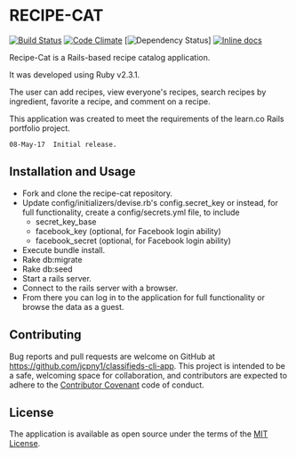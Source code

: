 # RECIPE-CAT

[![Build Status](https://api.travis-ci.org/jcpny1/recipe-cat.svg?branch=master)](http://travis-ci.org/jcpny1/recipe-cat)
[![Code Climate](https://codeclimate.com/github/jcpny1/recipe-cat.svg)](https://codeclimate.com/github/jcpny1/recipe-cat)
[![Dependency Status](https://gemnasium.com/jcpny1/recipe-cat.svg)]
[![Inline docs](http://inch-ci.org/github/jcpny1/recipe-cat.svg)](http://inch-ci.org/github/jcpny1/recipe-cat)

Recipe-Cat is a Rails-based recipe catalog application.

It was developed using Ruby v2.3.1.

The user can add recipes, view everyone's recipes, search recipes by ingredient, favorite a recipe, and comment on a recipe.

This application was created to meet the requirements of the learn.co Rails portfolio project.

```
08-May-17  Initial release.  
```

## Installation and Usage

* Fork and clone the recipe-cat repository.
* Update config/initializers/devise.rb's config.secret_key or instead, for full functionality, create a config/secrets.yml file, to include
  - secret_key_base
  - facebook_key  (optional, for Facebook login ability)
  - facebook_secret (optional, for Facebook login ability)
* Execute bundle install.
* Rake db:migrate
* Rake db:seed
* Start a rails server.
* Connect to the rails server with a browser.
* From there you can log in to the application for full functionality or browse the data as a guest.

## Contributing

Bug reports and pull requests are welcome on GitHub at https://github.com/jcpny1/classifieds-cli-app. This project is intended to be a safe, welcoming space for collaboration, and contributors are expected to adhere to the [Contributor Covenant](http://contributor-covenant.org) code of conduct.

## License

The application is available as open source under the terms of the [MIT License](http://opensource.org/licenses/MIT).
